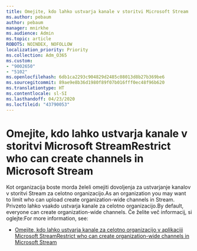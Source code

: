 ```yaml
---
title: Omejite, kdo lahko ustvarja kanale v storitvi Microsoft Stream
ms.author: pebaum
author: pebaum
manager: mnirkhe
ms.audience: Admin
ms.topic: article
ROBOTS: NOINDEX, NOFOLLOW
localization_priority: Priority
ms.collection: Adm_O365
ms.custom:
- "9002650"
- "5102"
ms.openlocfilehash: 6db1ca2293c904829d2485c08013d8b27b369be6
ms.sourcegitcommit: 89ae9e8b36d1980f89f07b016fff0ec48f96b620
ms.translationtype: HT
ms.contentlocale: sl-SI
ms.lasthandoff: 04/23/2020
ms.locfileid: "43790053"
---
```

# <a name="restrict-who-can-create-channels-in-microsoft-stream"></a><span data-ttu-id="a208e-102">Omejite, kdo lahko ustvarja kanale v storitvi Microsoft Stream</span><span class="sxs-lookup"><span data-stu-id="a208e-102">Restrict who can create channels in Microsoft Stream</span></span>

<span data-ttu-id="a208e-103">Kot organizacija boste morda želeli omejiti dovoljenja za ustvarjanje kanalov v storitvi Stream za celotno organizacijo.</span><span class="sxs-lookup"><span data-stu-id="a208e-103">As an organization you may want to limit who can upload create organization-wide channels in Stream.</span></span> <span data-ttu-id="a208e-104">Privzeto lahko vsakdo ustvarja kanale za celotno organizacijo.</span><span class="sxs-lookup"><span data-stu-id="a208e-104">By default, everyone can create organization-wide channels.</span></span> <span data-ttu-id="a208e-105">Če želite več informacij, si oglejte:</span><span class="sxs-lookup"><span data-stu-id="a208e-105">For more information, see:</span></span>

- [<span data-ttu-id="a208e-106">Omejite, kdo lahko ustvarja kanale za celotno organizacijo v aplikaciji Microsoft Stream</span><span class="sxs-lookup"><span data-stu-id="a208e-106">Restrict who can create organization-wide channels in Microsoft Stream</span></span>](https://docs.microsoft.com/stream/restrict-companywide-channels)
